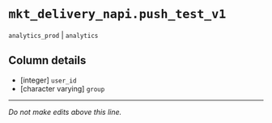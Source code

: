 # `mkt_delivery_napi.push_test_v1`
`analytics_prod` | `analytics`

## Column details
* [integer]   `user_id`
* [character varying] `group`

-------------------------------------------------------------------------------
*Do not make edits above this line.*
